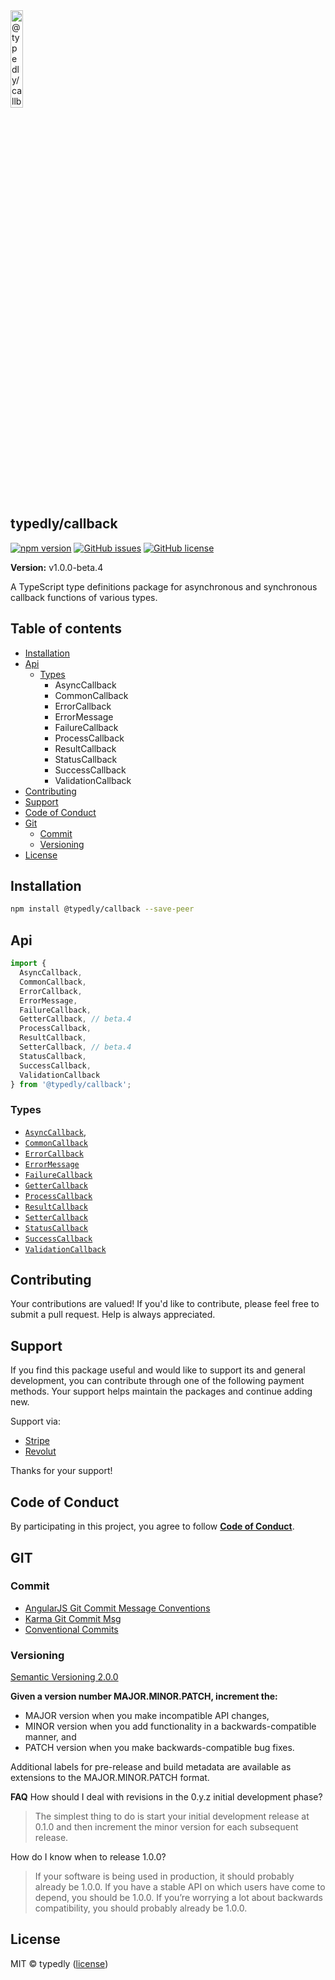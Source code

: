 
<a href="https://www.typescriptlang.org/">
  <img
    src="https://avatars.githubusercontent.com/u/189665258?s=400&u=712e292bae048947d1f7d2020d7d38875c40e63a&v=4"
    width="20%"
    title="@typedly/callback"
  />
</a>

## typedly/callback

<!-- npm badge -->
[![npm version][typedly-npm-badge-svg]][typedly-npm-badge]
[![GitHub issues][typedly-badge-issues]][typedly-issues]
[![GitHub license][typedly-badge-license]][typedly-license]

**Version:** v1.0.0-beta.4

A TypeScript type definitions package for asynchronous and synchronous callback functions of various types.

## Table of contents

- [Installation](#installation)
- [Api](#api)
  - [Types](#types)
    - AsyncCallback
    - CommonCallback
    - ErrorCallback
    - ErrorMessage
    - FailureCallback
    - ProcessCallback
    - ResultCallback
    - StatusCallback
    - SuccessCallback
    - ValidationCallback
- [Contributing](#contributing)
- [Support](#support)
- [Code of Conduct](#code-of-conduct)
- [Git](#git)
  - [Commit](#commit)
  - [Versioning](#versioning)
- [License](#license)

## Installation

```bash
npm install @typedly/callback --save-peer
```

## Api

```typescript
import {
  AsyncCallback,
  CommonCallback,
  ErrorCallback,
  ErrorMessage,
  FailureCallback,
  GetterCallback, // beta.4
  ProcessCallback,
  ResultCallback,
  SetterCallback, // beta.4
  StatusCallback,
  SuccessCallback,
  ValidationCallback
} from '@typedly/callback';
```

### Types

- [`AsyncCallback`](https://github.com/typedly/callback/blob/main/src/lib/async-callback.type.ts),
- [`CommonCallback`](https://github.com/typedly/callback/blob/main/src/lib/common-callback.type.ts)
- [`ErrorCallback`](https://github.com/typedly/callback/blob/main/src/lib/error-callback.type.ts)
- [`ErrorMessage`](https://github.com/typedly/callback/blob/main/src/lib/error-message.type.ts)
- [`FailureCallback`](https://github.com/typedly/callback/blob/main/src/lib/failure-callback.type.ts)
- [`GetterCallback`](https://github.com/typedly/callback/blob/main/src/lib/getter-callback.type.ts)
- [`ProcessCallback`](https://github.com/typedly/callback/blob/main/src/lib/process-callback.type.ts)
- [`ResultCallback`](https://github.com/typedly/callback/blob/main/src/lib/result-callback.type.ts)
- [`SetterCallback`](https://github.com/typedly/callback/blob/main/src/lib/setter-callback.type.ts)
- [`StatusCallback`](https://github.com/typedly/callback/blob/main/src/lib/status-callback.type.ts)
- [`SuccessCallback`](https://github.com/typedly/callback/blob/main/src/lib/success-callback.type.ts)
- [`ValidationCallback`](https://github.com/typedly/callback/blob/main/src/lib/validation-callback.type.ts)

## Contributing

Your contributions are valued! If you'd like to contribute, please feel free to submit a pull request. Help is always appreciated.

## Support

If you find this package useful and would like to support its and general development, you can contribute through one of the following payment methods. Your support helps maintain the packages and continue adding new.

Support via:

- [Stripe](https://donate.stripe.com/dR614hfDZcJE3wAcMM)
- [Revolut](https://checkout.revolut.com/pay/048b10a3-0e10-42c8-a917-e3e9cb4c8e29)

Thanks for your support!

## Code of Conduct

By participating in this project, you agree to follow **[Code of Conduct](https://www.contributor-covenant.org/version/2/1/code_of_conduct/)**.

## GIT

### Commit

- [AngularJS Git Commit Message Conventions][git-commit-angular]
- [Karma Git Commit Msg][git-commit-karma]
- [Conventional Commits][git-commit-conventional]

### Versioning

[Semantic Versioning 2.0.0][git-semver]

**Given a version number MAJOR.MINOR.PATCH, increment the:**

- MAJOR version when you make incompatible API changes,
- MINOR version when you add functionality in a backwards-compatible manner, and
- PATCH version when you make backwards-compatible bug fixes.

Additional labels for pre-release and build metadata are available as extensions to the MAJOR.MINOR.PATCH format.

**FAQ**
How should I deal with revisions in the 0.y.z initial development phase?

> The simplest thing to do is start your initial development release at 0.1.0 and then increment the minor version for each subsequent release.

How do I know when to release 1.0.0?

> If your software is being used in production, it should probably already be 1.0.0. If you have a stable API on which users have come to depend, you should be 1.0.0. If you’re worrying a lot about backwards compatibility, you should probably already be 1.0.0.

## License

MIT © typedly ([license][typedly-license])

<!-- This package: typedly  -->
  <!-- GitHub: badges -->
  [typedly-badge-issues]: https://img.shields.io/github/issues/typedly/callback
  [typedly-badge-forks]: https://img.shields.io/github/forks/typedly/callback
  [typedly-badge-stars]: https://img.shields.io/github/stars/typedly/callback
  [typedly-badge-license]: https://img.shields.io/github/license/typedly/callback
  <!-- GitHub: badges links -->
  [typedly-issues]: https://github.com/typedly/callback/issues
  [typedly-forks]: https://github.com/typedly/callback/network
  [typedly-license]: https://github.com/typedly/callback/blob/master/LICENSE
  [typedly-stars]: https://github.com/typedly/callback/stargazers
<!-- This package -->

<!-- Package: typedly -->
  <!-- npm -->
  [typedly-npm-badge-svg]: https://badge.fury.io/js/@typedly%2Fcallback.svg
  [typedly-npm-badge]: https://badge.fury.io/js/@typedly%2Fcallback

<!-- GIT -->
[git-semver]: http://semver.org/

<!-- GIT: commit -->
[git-commit-angular]: https://gist.github.com/stephenparish/9941e89d80e2bc58a153
[git-commit-karma]: http://karma-runner.github.io/0.10/dev/git-commit-msg.html
[git-commit-conventional]: https://www.conventionalcommits.org/en/v1.0.0/
